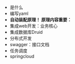 - 是什么
- 编写yaml
- **自动装配原理！ 原理内容重要：**
- 集成web开发：业务核心
- 集成数据库Druid
- 分布式开发
- swagger：接口文档
- 任务调度
- springcloud


